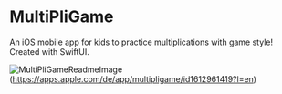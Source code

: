 # MultiPliGame
An iOS mobile app for kids to practice multiplications with game style! Created with SwiftUI.

![MultiPliGameReadmeImage](https://user-images.githubusercontent.com/66197018/166944458-e64dd202-a27c-4664-8b18-0a9f065a1dc8.png)(https://apps.apple.com/de/app/multipligame/id1612961419?l=en)
